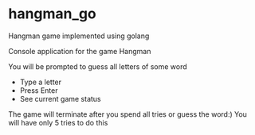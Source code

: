 # hangman_go
Hangman game implemented using golang

Console application for the game Hangman

You will be prompted to guess all letters of some word

- Type a letter
- Press Enter
- See current game status

The game will terminate after you spend all tries or guess the word:) You will have only 5 tries to do this
